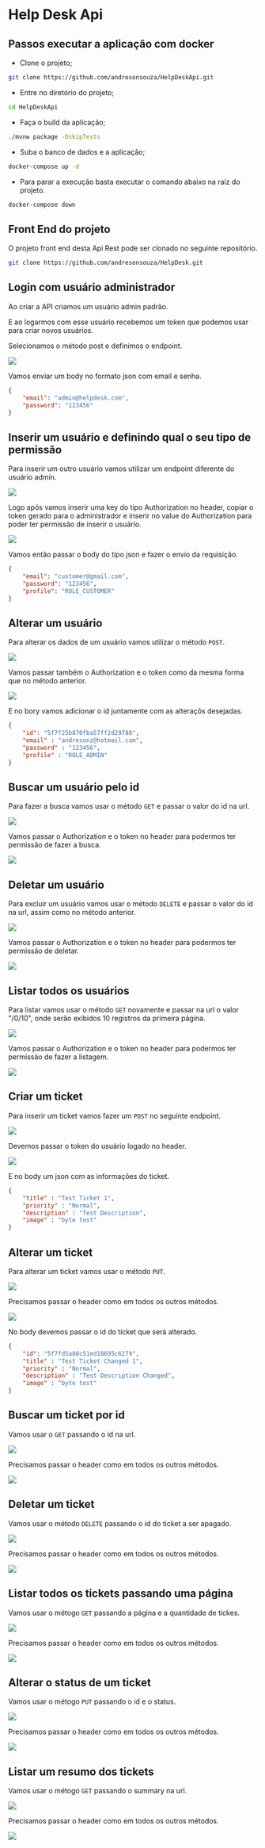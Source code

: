 # Help Desk Api

## Passos executar a aplicação com docker

* Clone o projeto;

``` bash
git clone https://github.com/andresonsouza/HelpDeskApi.git
```

* Entre no diretório do projeto;

``` bash
cd HelpDeskApi
```

* Faça o build da aplicação;
``` bash
./mvnw package -DskipTests
```

* Suba o banco de dados e a aplicação;

``` bash
docker-compose up -d
```

* Para parar a execução basta executar o comando abaixo na raiz do projeto.

``` bash
docker-compose down
```

## Front End do projeto

O projeto front end desta Api Rest pode ser clonado no seguinte repositório.

``` bash
git clone https://github.com/andresonsouza/HelpDesk.git
```

## Login com usuário administrador

Ao criar a API criamos um usuário admin padrão.

E ao logarmos com esse usuário recebemos um token que podemos usar para criar novos usuários.

Selecionamos o método post e definimos o endpoint.

![](./docs/login-admin-user.png)

Vamos enviar um body no formato json com email e senha.

``` json
{
    "email": "admin@helpdesk.com",
    "password": "123456"
}
```

## Inserir um usuário e definindo qual o seu tipo de permissão

Para inserir um outro usuário vamos utilizar um endpoint diferente do usuário admin.

![](./docs/post-user.png)

Logo após vamos inserir uma key do tipo Authorization no header, copiar o token gerado para o administrador e inserir no value do Authorization para poder ter permissão de inserir o usuário.

![](./docs/token-user.png)

Vamos então passar o body do tipo json e fazer o envio da requisição.

``` json
{
    "email": "customer@gmail.com",
    "password": "123456",
    "profile": "ROLE_CUSTOMER"
}
```

## Alterar um usuário

Para alterar os dados de um usuário vamos utilizar o método ```POST```.

![](./docs/put-user.png)

Vamos passar também o Authorization e o token como da mesma forma que no método anterior.

![](./docs/token-user.png)

E no bory vamos adicionar o id juntamente com as alteraçõs desejadas.

```json
{
    "id": "5f7f25b870fba57ff2d29788",
    "email" : "andresonz@hotmail.com",
    "password" : "123456",
    "profile" : "ROLE_ADMIN"
}
```


## Buscar um usuário pelo id

Para fazer a busca vamos usar o método ```GET``` e passar o valor do id na url.

![](./docs/get-user.png)

Vamos passar o Authorization e o token no header para podermos ter permissão de fazer a busca.

![](./docs/get-header-user.png)


## Deletar um usuário

Para excluir um usuário vamos usar o método ```DELETE``` e passar o valor do id na url, assim como no método anterior.

![](./docs/delete-user.png)

Vamos passar o Authorization e o token no header para podermos ter permissão de deletar.

![](./docs/get-header-user.png)


## Listar todos os usuários

Para listar vamos usar o método ```GET``` novamente e passar na url o valor "/0/10", onde serão exibidos 10 registros da primeira página.

![](./docs/list-all-users.png)

Vamos passar o Authorization e o token no header para podermos ter permissão de fazer a listagem.

![](./docs/get-header-user.png)


## Criar um ticket

Para inserir um ticket vamos fazer um ```POST``` no seguinte endpoint.

![](./docs/post-ticket.png)

Devemos passar o token do usuário logado no header.

![](./docs/token-user-loged.png)

E no body um json com as informações do ticket.

```json
{
    "title" : "Test Ticket 1",
    "priority" : "Normal",
    "description" : "Test Description",
    "image" : "byte test"
}
```

## Alterar um ticket

Para alterar um ticket vamos usar o método ```PUT```.

![](./docs/put-ticket.png)

Precisamos passar o header como em todos os outros métodos.

![](./docs/header-put-ticket.png)

No body devemos passar o id do ticket que será alterado.

```json
{
    "id": "5f7fd5a80c51ed18695c6279",
    "title" : "Test Ticket Changed 1",
    "priority" : "Normal",
    "description" : "Test Description Changed",
    "image" : "byte test"
}
```

## Buscar um ticket por id

Vamos usar o ```GET``` passando o id na url.

![](./docs/list-ticket-id.png)

Precisamos passar o header como em todos os outros métodos.

![](./docs/header-put-ticket.png)

## Deletar um ticket

Vamos usar o método ```DELETE``` passando o id do ticket a ser apagado.

![](./docs/delete-ticket.png)

Precisamos passar o header como em todos os outros métodos.

![](./docs/header-put-ticket.png)

## Listar todos os tickets passando uma página

Vamos usar o métogo ```GET``` passando a página e a quantidade de tickes.

![](./docs/list-all-tickets.png)

Precisamos passar o header como em todos os outros métodos.

![](./docs/header-put-ticket.png)

## Alterar o status de um ticket

Vamos usar o métogo ```PUT``` passando o id e o status.

![](./docs/put-status-ticket.png)

Precisamos passar o header como em todos os outros métodos.

![](./docs/header-put-ticket.png)

## Listar um resumo dos tickets

Vamos usar o métogo ```GET``` passando o summary na url.

![](./docs/summary-ticket.png)

Precisamos passar o header como em todos os outros métodos.

![](./docs/header-put-ticket.png)